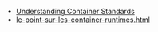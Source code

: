 * [Understanding Container Standards
](https://youtu.be/rlj0UZlvGp0)
* [le-point-sur-les-container-runtimes.html](https://blog.alterway.fr/le-point-sur-les-container-runtimes.html)
